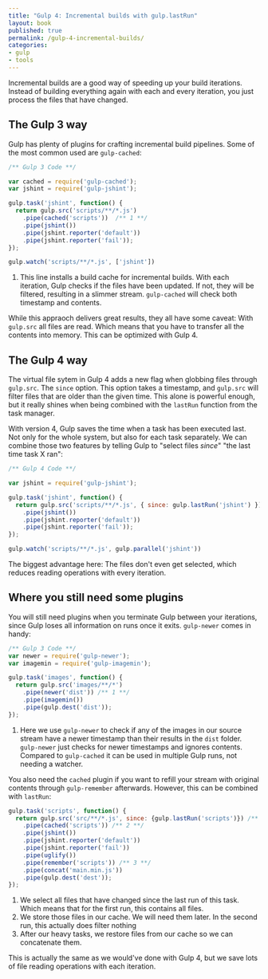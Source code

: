 ```yaml
---
title: "Gulp 4: Incremental builds with gulp.lastRun"
layout: book
published: true
permalink: /gulp-4-incremental-builds/
categories:
- gulp
- tools
---
```


Incremental builds are a good way of speeding up your build iterations. Instead
of building everything again with each and every iteration, you just process
the files that have changed.

## The Gulp 3 way

Gulp has plenty of plugins for crafting incremental build pipelines. Some of the
most common used are `gulp-cached`:

```javascript
/** Gulp 3 Code **/

var cached = require('gulp-cached');
var jshint = require('gulp-jshint');

gulp.task('jshint', function() {
  return gulp.src('scripts/**/*.js')
    .pipe(cached('scripts'))  /** 1 **/
    .pipe(jshint())
    .pipe(jshint.reporter('default'))
    .pipe(jshint.reporter('fail'));
});

gulp.watch('scripts/**/*.js', ['jshint'])

```

1. This line installs a build cache for incremental builds. With each iteration,
Gulp checks if the files have been updated. If not, they will be filtered, resulting
in a slimmer stream. `gulp-cached` will check both timestamp and contents.

While this appraoch delivers great results, they all have some caveat: With
`gulp.src` all files are read. Which means that you have to transfer all the contents
into memory. This can be optimized with Gulp 4.

## The Gulp 4 way

The virtual file sytem in Gulp 4 adds a new flag when globbing files
through `gulp.src`. The `since` option. This option takes a timestamp,
and `gulp.src` will filter files that are older than the given time. This
alone is powerful enough, but it really shines when being combined with
the `lastRun` function from the task manager.

With version 4, Gulp saves the time when a task has been executed last. Not only
for the whole system, but also for each task separately. We can combine those two
features by telling Gulp to "select files *since*" "the last time task X ran":

```javascript
/** Gulp 4 Code **/

var jshint = require('gulp-jshint');

gulp.task('jshint', function() {
  return gulp.src('scripts/**/*.js', { since: gulp.lastRun('jshint') })
    .pipe(jshint())
    .pipe(jshint.reporter('default'))
    .pipe(jshint.reporter('fail'));
});

gulp.watch('scripts/**/*.js', gulp.parallel('jshint'))
```

The biggest advantage here: The files don't even get selected, which reduces
reading operations with every iteration.

## Where you still need some plugins

You will still need plugins when you terminate Gulp between your iterations,
since Gulp loses all information on runs once it exits. `gulp-newer` comes in
handy:

```javascript
/** Gulp 3 Code **/
var newer = require('gulp-newer');
var imagemin = require('gulp-imagemin');

gulp.task('images', function() {
  return gulp.src('images/**/*')
    .pipe(newer('dist')) /** 1 **/
    .pipe(imagemin())
    .pipe(gulp.dest('dist'));
});

```

1. Here we use `gulp-newer` to check if any of the images in our source stream
have a newer timestamp than their results in the `dist` folder. `gulp-newer` just
checks for newer timestamps and ignores contents. Compared to `gulp-cached` it
can be used in multiple Gulp runs, not needing a watcher.

You also need the `cached` plugin if you want to refill your stream with original
contents through `gulp-remember` afterwards. However, this can be combined with
`lastRun`:

```javascript
gulp.task('scripts', function() {
  return gulp.src('src/**/*.js', since: {gulp.lastRun('scripts')}) /** 1 **/
    .pipe(cached('scripts')) /** 2 **/
    .pipe(jshint())
    .pipe(jshint.reporter('default'))
    .pipe(jshint.reporter('fail'))
    .pipe(uglify())
    .pipe(remember('scripts')) /** 3 **/
    .pipe(concat('main.min.js'))
    .pipe(gulp.dest('dest'));
});
```

1. We select all files that have changed since the last run of this task. Which means
that for the first run, this contains all files.
2. We store those files in our cache. We will need them later. In the second run,
this actually does filter nothing
3. After our heavy tasks, we restore files from our cache so we can concatenate them.

This is actually the same as we would've done with Gulp 4, but we save lots of file
reading operations with each iteration.
